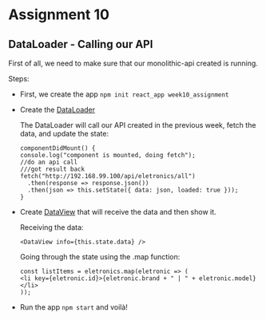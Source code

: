 # Assignment 10
## DataLoader - Calling our API

First of all, we need to make sure that our monolithic-api created is running.

Steps:
* First, we create the app `npm init react_app week10_assignment`
* Create the [DataLoader](https://oddlylabs.com/brunosimione/ITE5430/src/master/week10/week10_assignment/src/components/DataLoader.js)

    The DataLoader will call our API created in the previous week, fetch the data, and update the state:
    ```
    componentDidMount() {
    console.log("component is mounted, doing fetch");
    //do an api call
    ///got result back
    fetch("http://192.168.99.100/api/eletronics/all")
      .then(response => response.json())
      .then(json => this.setState({ data: json, loaded: true }));
    }
    ```
* Create [DataView](https://oddlylabs.com/brunosimione/ITE5430/src/master/week10/week10_assignment/src/components/DataView.js) that will receive the data and then show it. 

    Receiving the data:
    ```
    <DataView info={this.state.data} />
    ```

    Going through the state using the .map function:
    ```
    const listItems = eletronics.map(eletronic => (
    <li key={eletronic.id}>{eletronic.brand + " | " + eletronic.model}</li>
    ));
    ```

* Run the app `npm start` and voilà!